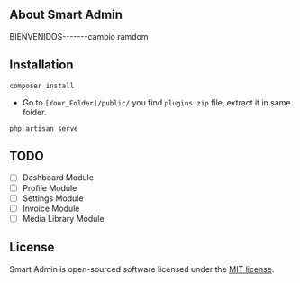 ## About Smart Admin
BIENVENIDOS-------cambio ramdom
## Installation

```
composer install
```

- Go to `[Your_Folder]/public/` you find `plugins.zip` file, extract it in same folder.

```
php artisan serve
```
## TODO

- [ ] Dashboard Module
- [ ] Profile Module
- [ ] Settings Module
- [ ] Invoice Module
- [ ] Media Library Module

## License

Smart Admin is open-sourced software licensed under the [MIT license](https://opensource.org/licenses/MIT).
